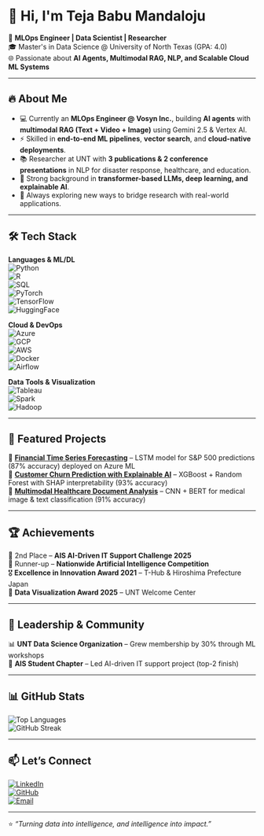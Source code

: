 # 👋 Hi, I'm Teja Babu Mandaloju  

🚀 **MLOps Engineer | Data Scientist | Researcher**  
🎓 Master's in Data Science @ University of North Texas (GPA: 4.0)  
🌐 Passionate about **AI Agents, Multimodal RAG, NLP, and Scalable Cloud ML Systems**  

---

## 🔥 About Me  
- 💻 Currently an **MLOps Engineer @ Vosyn Inc.**, building **AI agents** with **multimodal RAG (Text + Video + Image)** using Gemini 2.5 & Vertex AI.  
- ⚡ Skilled in **end-to-end ML pipelines**, **vector search**, and **cloud-native deployments**.  
- 📚 Researcher at UNT with **3 publications & 2 conference presentations** in NLP for disaster response, healthcare, and education.  
- 🧠 Strong background in **transformer-based LLMs, deep learning, and explainable AI**.  
- 🌱 Always exploring new ways to bridge research with real-world applications.  

---

## 🛠️ Tech Stack  

**Languages & ML/DL**  
![Python](https://img.shields.io/badge/Python-3776AB?style=for-the-badge&logo=python&logoColor=white)  
![R](https://img.shields.io/badge/R-276DC3?style=for-the-badge&logo=r&logoColor=white)  
![SQL](https://img.shields.io/badge/SQL-FF4500?style=for-the-badge&logo=postgresql&logoColor=white)  
![PyTorch](https://img.shields.io/badge/PyTorch-EE4C2C?style=for-the-badge&logo=pytorch&logoColor=white)  
![TensorFlow](https://img.shields.io/badge/TensorFlow-FF6F00?style=for-the-badge&logo=tensorflow&logoColor=white)  
![HuggingFace](https://img.shields.io/badge/HuggingFace-FFD21E?style=for-the-badge&logo=huggingface&logoColor=black)  

**Cloud & DevOps**  
![Azure](https://img.shields.io/badge/Azure-0078D4?style=for-the-badge&logo=microsoftazure&logoColor=white)  
![GCP](https://img.shields.io/badge/GCP-4285F4?style=for-the-badge&logo=googlecloud&logoColor=white)  
![AWS](https://img.shields.io/badge/AWS-232F3E?style=for-the-badge&logo=amazonaws&logoColor=white)  
![Docker](https://img.shields.io/badge/Docker-2496ED?style=for-the-badge&logo=docker&logoColor=white)  
![Airflow](https://img.shields.io/badge/Airflow-017CEE?style=for-the-badge&logo=apacheairflow&logoColor=white)  

**Data Tools & Visualization**  
![Tableau](https://img.shields.io/badge/Tableau-E97627?style=for-the-badge&logo=tableau&logoColor=white)  
![Spark](https://img.shields.io/badge/Spark-E25A1C?style=for-the-badge&logo=apachespark&logoColor=white)  
![Hadoop](https://img.shields.io/badge/Hadoop-66CCFF?style=for-the-badge&logo=apachehadoop&logoColor=black)  

---

## 📂 Featured Projects  
🔹 **[Financial Time Series Forecasting](#)** – LSTM model for S&P 500 predictions (87% accuracy) deployed on Azure ML  
🔹 **[Customer Churn Prediction with Explainable AI](#)** – XGBoost + Random Forest with SHAP interpretability (93% accuracy)  
🔹 **[Multimodal Healthcare Document Analysis](#)** – CNN + BERT for medical image & text classification (91% accuracy)  

---

## 🏆 Achievements  
🏅 2nd Place – **AIS AI-Driven IT Support Challenge 2025**  
🥈 Runner-up – **Nationwide Artificial Intelligence Competition**  
🎖️ **Excellence in Innovation Award 2021** – T-Hub & Hiroshima Prefecture Japan  
🎨 **Data Visualization Award 2025** – UNT Welcome Center  

---

## 🤝 Leadership & Community  
📊 **UNT Data Science Organization** – Grew membership by 30% through ML workshops  
🧠 **AIS Student Chapter** – Led AI-driven IT support project (top-2 finish)  

---

## 📊 GitHub Stats  

![Top Languages](https://github-readme-stats.vercel.app/api/top-langs/?username=TechWhizGenius&layout=compact&theme=radical)  
![GitHub Streak](https://streak-stats.demolab.com?user=TechWhizGenius&theme=radical&border_radius=5)  

---

## 📫 Let’s Connect  

[![LinkedIn](https://img.shields.io/badge/LinkedIn-0077B5?style=for-the-badge&logo=linkedin&logoColor=white)](https://linkedin.com/in/teja-mandaloju)  
[![GitHub](https://img.shields.io/badge/GitHub-100000?style=for-the-badge&logo=github&logoColor=white)](https://github.com/TechWhizGenius)  
[![Email](https://img.shields.io/badge/Email-D14836?style=for-the-badge&logo=gmail&logoColor=white)](mailto:teja.mandaloju1512@gmail.com)  

---

⭐️ *“Turning data into intelligence, and intelligence into impact.”*  
